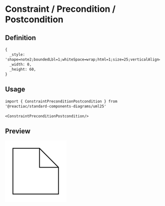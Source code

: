 # Constraint / Precondition / Postcondition

## Definition

```
{
  _style: 'shape=note2;boundedLbl=1;whiteSpace=wrap;html=1;size=25;verticalAlign=top;align=left;spacingLeft=5;whiteSpace=wrap;',
  _width: 0,
  _height: 60,
}
```

## Usage

```
import { ConstraintPreconditionPostcondition } from '@reactiac/standard-components-diagrams/uml25'

<ConstraintPreconditionPostcondition/>
```

## Preview

<img src="./constraint-precondition-postcondition.png" width="200"/>
